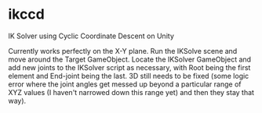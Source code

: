 # ikccd
IK Solver using Cyclic Coordinate Descent on Unity

Currently works perfectly on the X-Y plane. Run the IKSolve scene and move around the Target GameObject.
Locate the IKSolver GameObject and add new joints to the IKSolver script as necessary, with Root being the first element and End-joint being the last.
3D still needs to be fixed (some logic error where the joint angles get messed up beyond a particular range of XYZ values (I haven't narrowed down this range yet) and then they stay that way).
